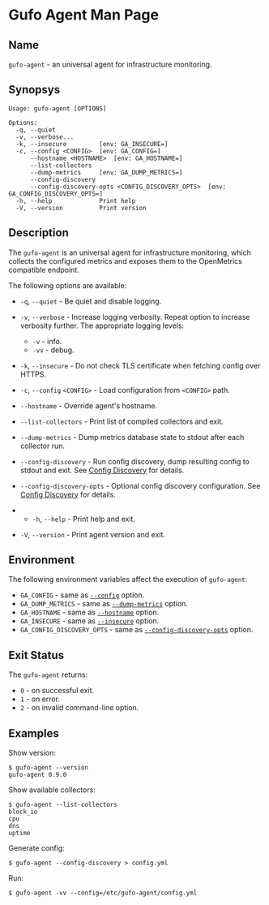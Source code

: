 # Gufo Agent Man Page

## Name

`gufo-agent` - an universal agent for infrastructure monitoring.


## Synopsys

```
Usage: gufo-agent [OPTIONS]

Options:
  -q, --quiet            
  -v, --verbose...       
  -k, --insecure         [env: GA_INSECURE=]
  -c, --config <CONFIG>  [env: GA_CONFIG=]
      --hostname <HOSTNAME>  [env: GA_HOSTNAME=]  
      --list-collectors  
      --dump-metrics     [env: GA_DUMP_METRICS=]
      --config-discovery                               
      --config-discovery-opts <CONFIG_DISCOVERY_OPTS>  [env: GA_CONFIG_DISCOVERY_OPTS=]      
  -h, --help             Print help
  -V, --version          Print version
```

## Description

The `gufo-agent` is an universal agent for infrastructure monitoring, which
collects the configured metrics and exposes them to the OpenMetrics compatible
endpoint.

The following options are available:

* `-q`, `--quiet` - Be quiet and disable logging.
* `-v`, `--verbose` - Increase logging verbosity. Repeat option to increase verbosity further.
  The appropriate logging levels:

    * `-v` - info.
    * `-vv` - debug.

* `-k`, `--insecure` - Do not check TLS certificate when fetching config over HTTPS.
* <a name="opt_insecure"></a>`-c`, `--config` `<CONFIG>` - Load configuration from `<CONFIG>` path.
* <a name="opt_hostname"></a>`--hostname` - Override agent's hostname.
* <a name="opt_config"></a>`--list-collectors` - Print list of compiled collectors and exit.
* <a name="opt_dump_metrics"></a>`--dump-metrics` - Dump metrics database state to stdout after each collector run.
* <a name="opt_config_discovery"></a>`--config-discovery` - Run config discovery, dump resulting config to stdout and exit. See [Config Discovery](config_discovery.md) for details.
* <a name="opt_config_discovery_opts"></a>`--config-discovery-opts` - Optional config discovery configuration. See [Config Discovery](config_discovery.md) for details.
* * `-h`, `--help` - Print help and exit.
* `-V`, `--version` - Print agent version and exit.

## Environment

The following environment variables affect the execution of `gufo-agent`:

* `GA_CONFIG` - same as [`--config`](#opt_config) option.
* `GA_DUMP_METRICS` - same as [`--dump-metrics`](#opt_dump_metrics) option.
* `GA_HOSTNAME` - same as [`--hostname`](#opt_hostname) option.
* `GA_INSECURE` - same as [`--insecure`](#opt_insecure) option.
* `GA_CONFIG_DISCOVERY_OPTS` - same as [`--config-discovery-opts`](#opt_config_discovery_opts) option.

## Exit Status

The `gufo-agent` returns:

* `0` - on successful exit.
* `1` - on error.
* `2` - on invalid command-line option.

## Examples

Show version:

```
$ gufo-agent --version
gufo-agent 0.9.0
```

Show available collectors:

```
$ gufo-agent --list-collectors
block_io
cpu
dns
uptime
```

Generate config:

```
$ gufo-agent --config-discovery > config.yml
```

Run:

```
$ gufo-agent -vv --config=/etc/gufo-agent/config.yml
```